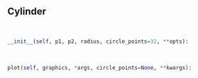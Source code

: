 ## <a id="McUtils.Plots.Primitives.Cylinder">Cylinder</a>


<a id="McUtils.Plots.Primitives.Cylinder.__init__">&nbsp;</a>
```python
__init__(self, p1, p2, radius, circle_points=32, **opts): 
```

<a id="McUtils.Plots.Primitives.Cylinder.plot">&nbsp;</a>
```python
plot(self, graphics, *args, circle_points=None, **kwargs): 
```

